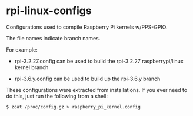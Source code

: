 rpi-linux-configs
=================

Configurations used to compile Raspberry Pi kernels w/PPS-GPIO.

The file names indicate branch names. 

For example:

* rpi-3.2.27.config can be used to build the rpi-3.2.27 raspberrypi/linux kernel branch

* rpi-3.6.y.config can be used to build up the rpi-3.6.y branch

These configurations were extracted from installations. If you ever need
to do this, just run the following from a shell:

	$ zcat /proc/config.gz > raspberry_pi_kernel.config
